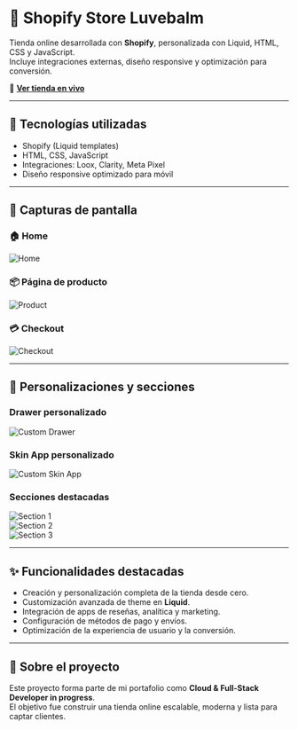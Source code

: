 # 🛒 Shopify Store Luvebalm

Tienda online desarrollada con **Shopify**, personalizada con Liquid, HTML, CSS y JavaScript.  
Incluye integraciones externas, diseño responsive y optimización para conversión.

🔗 **[Ver tienda en vivo](https://luvebalm.com)**

---

## 🚀 Tecnologías utilizadas
- Shopify (Liquid templates)
- HTML, CSS, JavaScript
- Integraciones: Loox, Clarity, Meta Pixel
- Diseño responsive optimizado para móvil

---

## 📸 Capturas de pantalla

### 🏠 Home
![Home](assets/home.png)

### 📦 Página de producto
![Product](assets/product.png)

### 💳 Checkout
![Checkout](assets/checkout.png)

---

## 🎨 Personalizaciones y secciones

### Drawer personalizado
![Custom Drawer](assets/customdrawer.png)

### Skin App personalizado
![Custom Skin App](assets/customskinapp.png)

### Secciones destacadas
![Section 1](assets/secction1.png)  
![Section 2](assets/secction2.png)  
![Section 3](assets/secction3.png)

---

## ✨ Funcionalidades destacadas
- Creación y personalización completa de la tienda desde cero.  
- Customización avanzada de theme en **Liquid**.  
- Integración de apps de reseñas, analítica y marketing.  
- Configuración de métodos de pago y envíos.  
- Optimización de la experiencia de usuario y la conversión.  

---

## 📌 Sobre el proyecto
Este proyecto forma parte de mi portafolio como **Cloud & Full-Stack Developer in progress**.  
El objetivo fue construir una tienda online escalable, moderna y lista para captar clientes.
